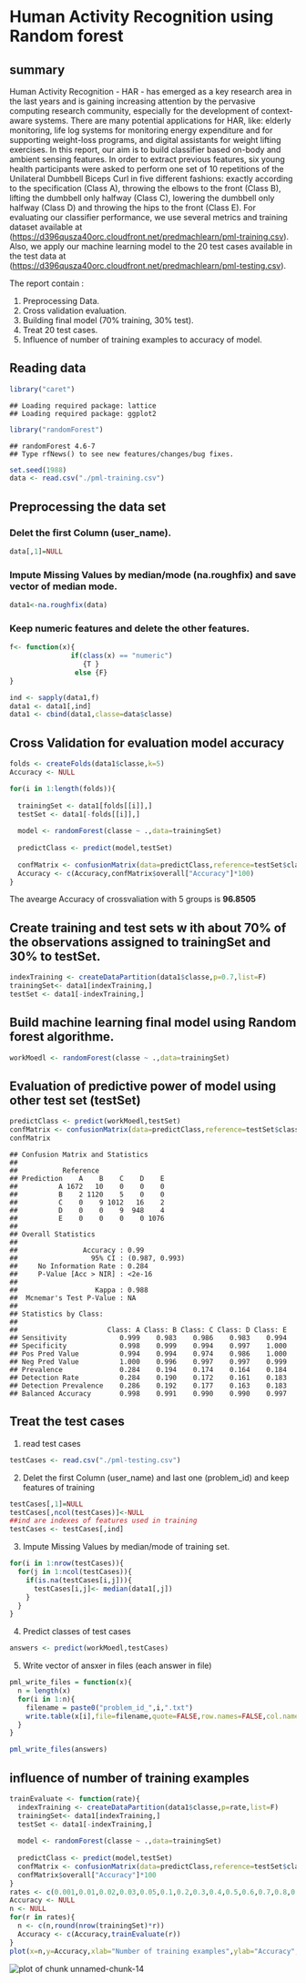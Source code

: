 Human Activity Recognition using Random forest
========================================================
## summary

Human Activity Recognition - HAR - has emerged as a key research area in the last years and is gaining increasing attention by the pervasive computing research community, especially for the development of context-aware systems. There are many potential applications for HAR, like: elderly monitoring, life log systems for monitoring energy expenditure and for supporting weight-loss programs, and digital assistants for weight lifting exercises. 
In this report, our aim is to build classifier based on-body and ambient sensing features.  In order to extract previous features, six young health participants were asked to perform one set of 10 repetitions of the Unilateral Dumbbell Biceps Curl in five different fashions: exactly according to the specification (Class A), throwing the elbows to the front (Class B), lifting the dumbbell only halfway (Class C), lowering the dumbbell only halfway (Class D) and throwing the hips to the front (Class E). For evaluating our classifier performance,  we use several metrics and training dataset available at (https://d396qusza40orc.cloudfront.net/predmachlearn/pml-training.csv). Also, we apply our machine learning model to the 20 test cases available in the test data at (https://d396qusza40orc.cloudfront.net/predmachlearn/pml-testing.csv).

The report contain :
 1. Preprocessing Data.
 2. Cross validation evaluation.
 3. Building final model (70% training, 30% test).
 4. Treat 20 test cases.
 5. Influence of number of training examples to accuracy of model.
## Reading data


```r
library("caret")
```

```
## Loading required package: lattice
## Loading required package: ggplot2
```

```r
library("randomForest")
```

```
## randomForest 4.6-7
## Type rfNews() to see new features/changes/bug fixes.
```

```r
set.seed(1988)
data <- read.csv("./pml-training.csv")
```

## Preprocessing the data set
### Delet the first Column (user_name).

```r
data[,1]=NULL
```
### Impute Missing Values by median/mode (na.roughfix) and save vector of median mode.

```r
data1<-na.roughfix(data)
```
### Keep numeric features and delete  the other features.


```r
f<- function(x){
               if(class(x) == "numeric")
                  {T }
                else {F}
}

ind <- sapply(data1,f)
data1 <- data1[,ind]
data1 <- cbind(data1,classe=data$classe)
```

## Cross Validation for evaluation model accuracy

```r
folds <- createFolds(data1$classe,k=5)
Accuracy <- NULL

for(i in 1:length(folds)){
  
  trainingSet <- data1[folds[[i]],]
  testSet <- data1[-folds[[i]],]
  
  model <- randomForest(classe ~ .,data=trainingSet)
  
  predictClass <- predict(model,testSet)
  
  confMatrix <- confusionMatrix(data=predictClass,reference=testSet$classe)
  Accuracy <- c(Accuracy,confMatrix$overall["Accuracy"]*100)
}
```
The avearge Accuracy of crossvaliation with 5 groups is **96.8505**

## Create training and test sets w ith about 70% of the observations assigned to trainingSet and 30% to testSet.


```r
indexTraining <- createDataPartition(data1$classe,p=0.7,list=F)
trainingSet<- data1[indexTraining,]
testSet <- data1[-indexTraining,]
```

## Build machine learning final model using Random forest algorithme. 


```r
workMoedl <- randomForest(classe ~ .,data=trainingSet)
```

## Evaluation of predictive power of model using other test set (testSet)

```r
predictClass <- predict(workMoedl,testSet)
confMatrix <- confusionMatrix(data=predictClass,reference=testSet$classe)
confMatrix
```

```
## Confusion Matrix and Statistics
## 
##           Reference
## Prediction    A    B    C    D    E
##          A 1672   10    0    0    0
##          B    2 1120    5    0    0
##          C    0    9 1012   16    2
##          D    0    0    9  948    4
##          E    0    0    0    0 1076
## 
## Overall Statistics
##                                         
##                Accuracy : 0.99          
##                  95% CI : (0.987, 0.993)
##     No Information Rate : 0.284         
##     P-Value [Acc > NIR] : <2e-16        
##                                         
##                   Kappa : 0.988         
##  Mcnemar's Test P-Value : NA            
## 
## Statistics by Class:
## 
##                      Class: A Class: B Class: C Class: D Class: E
## Sensitivity             0.999    0.983    0.986    0.983    0.994
## Specificity             0.998    0.999    0.994    0.997    1.000
## Pos Pred Value          0.994    0.994    0.974    0.986    1.000
## Neg Pred Value          1.000    0.996    0.997    0.997    0.999
## Prevalence              0.284    0.194    0.174    0.164    0.184
## Detection Rate          0.284    0.190    0.172    0.161    0.183
## Detection Prevalence    0.286    0.192    0.177    0.163    0.183
## Balanced Accuracy       0.998    0.991    0.990    0.990    0.997
```

## Treat the test cases
 1. read test cases

```r
testCases <- read.csv("./pml-testing.csv")
```
 2. Delet the first Column (user_name) and last one (problem_id) and keep features of training 

```r
testCases[,1]=NULL
testCases[,ncol(testCases)]<-NULL
##ind are indexes of features used in training
testCases <- testCases[,ind]
```
 3. Impute Missing Values by median/mode of training set.

```r
for(i in 1:nrow(testCases)){
  for(j in 1:ncol(testCases)){
    if(is.na(testCases[i,j])){
      testCases[i,j]<- median(data1[,j])
    }
  }
}
```
 4. Predict classes of test cases

```r
answers <- predict(workMoedl,testCases)
```
 5. Write vector of ansxer in files (each answer in file)

```r
pml_write_files = function(x){
  n = length(x)
  for(i in 1:n){
    filename = paste0("problem_id_",i,".txt")
    write.table(x[i],file=filename,quote=FALSE,row.names=FALSE,col.names=FALSE)
  }
}

pml_write_files(answers)
```

## influence of number of training examples

```r
trainEvaluate <- function(rate){
  indexTraining <- createDataPartition(data1$classe,p=rate,list=F)
  trainingSet<- data1[indexTraining,]
  testSet <- data1[-indexTraining,]
  
  model <- randomForest(classe ~ .,data=trainingSet)
  
  predictClass <- predict(model,testSet)
  confMatrix <- confusionMatrix(data=predictClass,reference=testSet$classe)
  confMatrix$overall["Accuracy"]*100
}
rates <- c(0.001,0.01,0.02,0.03,0.05,0.1,0.2,0.3,0.4,0.5,0.6,0.7,0.8,0.9)
Accuracy <- NULL
n <- NULL
for(r in rates){
  n <- c(n,round(nrow(trainingSet)*r))
  Accuracy <- c(Accuracy,trainEvaluate(r))
}
plot(x=n,y=Accuracy,xlab="Number of training examples",ylab="Accuracy",type="b",ylim=c(0,100))  
```

![plot of chunk unnamed-chunk-14](figure/unnamed-chunk-14.png) 


